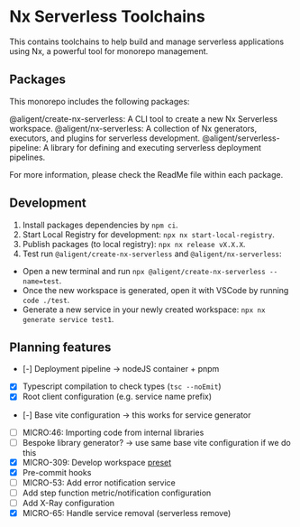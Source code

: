 # Nx Serverless Toolchains

This contains toolchains to help build and manage serverless applications using Nx, a powerful tool for monorepo management.

## Packages

This monorepo includes the following packages:

@aligent/create-nx-serverless: A CLI tool to create a new Nx Serverless workspace.
@aligent/nx-serverless: A collection of Nx generators, executors, and plugins for serverless development.
@aligent/serverless-pipeline: A library for defining and executing serverless deployment pipelines.

For more information, please check the ReadMe file within each package.

## Development

1. Install packages dependencies by `npm ci`.
2. Start Local Registry for development: `npx nx start-local-registry`.
3. Publish packages (to local registry): `npx nx release vX.X.X`.
4. Test run `@aligent/create-nx-serverless` and `@aligent/nx-serverless`:

- Open a new terminal and run `npx @aligent/create-nx-serverless --name=test`.
- Once the new workspace is generated, open it with VSCode by running `code ./test`.
- Generate a new service in your newly created workspace: `npx nx generate service test1`.

## Planning features

- [-] Deployment pipeline -> nodeJS container + pnpm
- [x] Typescript compilation to check types (`tsc --noEmit`)
- [x] Root client configuration (e.g. service name prefix)
- [-] Base vite configuration -> this works for service generator
- [ ] MICRO:46: Importing code from internal libraries
- [ ] Bespoke library generator? -> use same base vite configuration if we do this
- [x] MICRO-309: Develop workspace [preset](https://nx.dev/extending-nx/recipes/create-preset)
- [x] Pre-commit hooks
- [ ] MICRO-53: Add error notification service
- [ ] Add step function metric/notification configuration
- [ ] Add X-Ray configuration
- [x] MICRO-65: Handle service removal (serverless remove)
